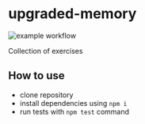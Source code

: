 # upgraded-memory

![example workflow](https://github.com/maslakoff/upgraded-memory/actions/workflows/test.yml/badge.svg)

Collection of exercises


## How to use
* clone repository
* install dependencies using `npm i`
* run tests with `npm test` command

